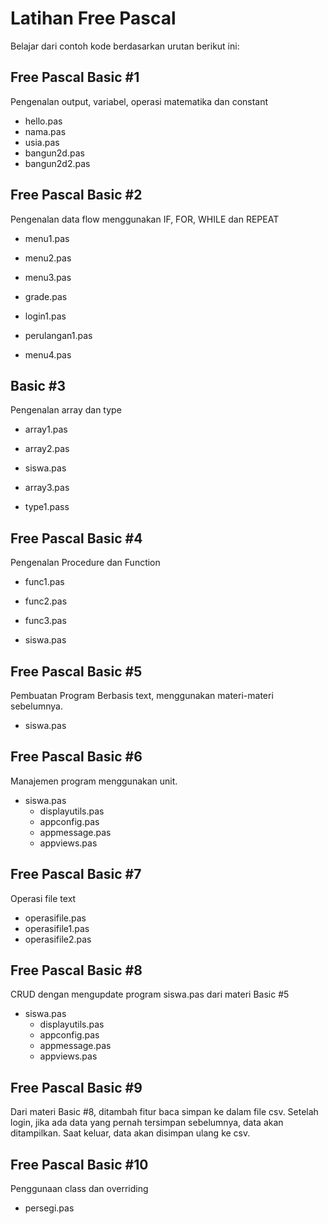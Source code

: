 # Latihan Free Pascal

Belajar dari contoh kode berdasarkan urutan berikut ini:

## Free Pascal Basic #1

Pengenalan output, variabel, operasi matematika dan constant

- hello.pas
- nama.pas
- usia.pas
- bangun2d.pas
- bangun2d2.pas

## Free Pascal Basic #2

Pengenalan data flow menggunakan IF, FOR, WHILE dan REPEAT

- menu1.pas

- menu2.pas

- menu3.pas

- grade.pas

- login1.pas

- perulangan1.pas

- menu4.pas

## Basic #3

Pengenalan array dan type

- array1.pas

- array2.pas

- siswa.pas

- array3.pas

- type1.pass

## Free Pascal Basic #4

Pengenalan Procedure dan Function

- func1.pas

- func2.pas

- func3.pas

- siswa.pas

## Free Pascal Basic #5

Pembuatan Program Berbasis text, menggunakan materi-materi sebelumnya.

- siswa.pas

## Free Pascal Basic #6

Manajemen program menggunakan unit.

- siswa.pas
    * displayutils.pas
    * appconfig.pas
    * appmessage.pas
    * appviews.pas 

## Free Pascal Basic #7

Operasi file text

- operasifile.pas
- operasifile1.pas
- operasifile2.pas

## Free Pascal Basic #8

CRUD dengan mengupdate program siswa.pas dari materi Basic #5

- siswa.pas
  * displayutils.pas
  * appconfig.pas
  * appmessage.pas
  * appviews.pas

## Free Pascal Basic #9

Dari materi Basic #8, ditambah fitur baca simpan ke dalam file csv.
Setelah login, jika ada data yang pernah tersimpan sebelumnya, data akan ditampilkan.
Saat keluar, data akan disimpan ulang ke csv.

## Free Pascal Basic #10

Penggunaan class dan overriding

- persegi.pas


